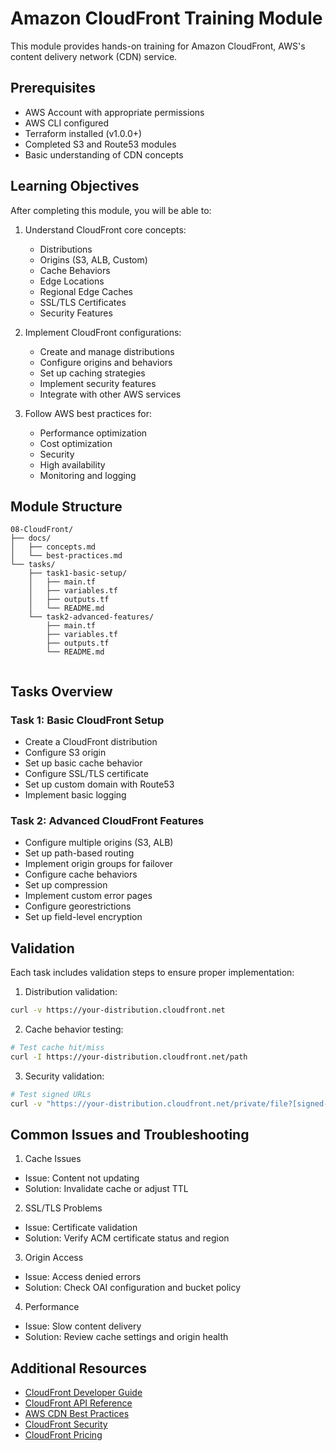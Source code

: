 # Amazon CloudFront Training Module

This module provides hands-on training for Amazon CloudFront, AWS's content delivery network (CDN) service.

## Prerequisites

- AWS Account with appropriate permissions
- AWS CLI configured
- Terraform installed (v1.0.0+)
- Completed S3 and Route53 modules
- Basic understanding of CDN concepts

## Learning Objectives

After completing this module, you will be able to:

1. Understand CloudFront core concepts:
   - Distributions
   - Origins (S3, ALB, Custom)
   - Cache Behaviors
   - Edge Locations
   - Regional Edge Caches
   - SSL/TLS Certificates
   - Security Features

2. Implement CloudFront configurations:
   - Create and manage distributions
   - Configure origins and behaviors
   - Set up caching strategies
   - Implement security features
   - Integrate with other AWS services

3. Follow AWS best practices for:
   - Performance optimization
   - Cost optimization
   - Security
   - High availability
   - Monitoring and logging

## Module Structure

```
08-CloudFront/
├── docs/
│   ├── concepts.md
│   └── best-practices.md
└── tasks/
    ├── task1-basic-setup/
    │   ├── main.tf
    │   ├── variables.tf
    │   ├── outputs.tf
    │   └── README.md
    └── task2-advanced-features/
        ├── main.tf
        ├── variables.tf
        ├── outputs.tf
        └── README.md
    
```

## Tasks Overview

### Task 1: Basic CloudFront Setup
- Create a CloudFront distribution
- Configure S3 origin
- Set up basic cache behavior
- Configure SSL/TLS certificate
- Set up custom domain with Route53
- Implement basic logging

### Task 2: Advanced CloudFront Features
- Configure multiple origins (S3, ALB)
- Set up path-based routing
- Implement origin groups for failover
- Configure cache behaviors
- Set up compression
- Implement custom error pages
- Configure georestrictions
- Set up field-level encryption

## Validation

Each task includes validation steps to ensure proper implementation:

1. Distribution validation:
```bash
curl -v https://your-distribution.cloudfront.net
```

2. Cache behavior testing:
```bash
# Test cache hit/miss
curl -I https://your-distribution.cloudfront.net/path
```

3. Security validation:
```bash
# Test signed URLs
curl -v "https://your-distribution.cloudfront.net/private/file?[signed-url-parameters]"
```

## Common Issues and Troubleshooting

1. Cache Issues
- Issue: Content not updating
- Solution: Invalidate cache or adjust TTL

2. SSL/TLS Problems
- Issue: Certificate validation
- Solution: Verify ACM certificate status and region

3. Origin Access
- Issue: Access denied errors
- Solution: Check OAI configuration and bucket policy

4. Performance
- Issue: Slow content delivery
- Solution: Review cache settings and origin health

## Additional Resources

- [CloudFront Developer Guide](https://docs.aws.amazon.com/AmazonCloudFront/latest/DeveloperGuide/Introduction.html)
- [CloudFront API Reference](https://docs.aws.amazon.com/cloudfront/latest/APIReference/Welcome.html)
- [AWS CDN Best Practices](https://aws.amazon.com/blogs/networking-and-content-delivery/category/networking-content-delivery/amazon-cloudfront/)
- [CloudFront Security](https://docs.aws.amazon.com/AmazonCloudFront/latest/DeveloperGuide/security.html)
- [CloudFront Pricing](https://aws.amazon.com/cloudfront/pricing/) 